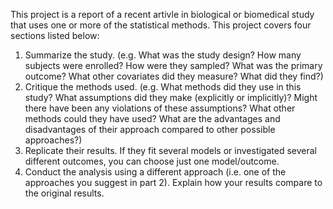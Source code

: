 This project is a report of a recent artivle in biological or biomedical study that uses one or more of the statistical methods. 
This project covers four sections listed below: 
1. Summarize the study. (e.g. What was the study design? How many subjects were enrolled? How were they sampled? What was the primary outcome?
What other covariates did they measure? What did they find?)
2. Critique the methods used. (e.g. What methods did they use in this study? What assumptions did they make (explicitly or implicitly)? Might there have been any violations of these assumptions? What other methods could they have used? What are the advantages and disadvantages of their approach compared to other possible
approaches?)
3. Replicate their results. If they fit several models or investigated several different outcomes, you can choose just one model/outcome.
4. Conduct the analysis using a different approach (i.e. one of the approaches you suggest in part 2). Explain how your results compare to the original results.
